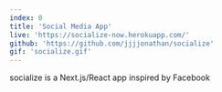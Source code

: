 ```yaml
---
index: 0
title: 'Social Media App'
live: 'https://socialize-now.herokuapp.com/'
github: 'https://github.com/jjjjonathan/socialize'
gif: 'socialize.gif'
---
```


socialize is a Next.js/React app inspired by Facebook
